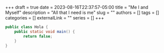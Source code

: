+++ 
draft = true
date = 2023-08-16T22:37:57-05:00
title = "Me I and Myself"
description = "All that I need is me"
slug = ""
authors = []
tags = []
categories = []
externalLink = ""
series = []
+++


```java
public class Hola {
    public static void main() {
        return false;
    }
}
```
